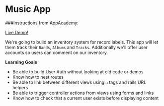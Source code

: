 # Music App

###Instructions from AppAcademy:

[Live Demo!](https://aamusicapp.herokuapp.com/)

We're going to build an inventory system for record labels. This app will let them track their `Bands`, `Albums` and `Tracks`. Additionally we'll offer user accounts so users can comment on our inventory.

**Learning Goals**
- Be able to build User Auth without looking at old code or demos
- Know how to nest routes
- Be able to link between different views using `a` tags and rails URL helpers
- Be able to trigger controller actions from views using forms and links
- Know how to check that a current user exists before displaying content
